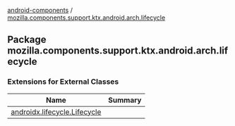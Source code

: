 [android-components](../index.md) / [mozilla.components.support.ktx.android.arch.lifecycle](./index.md)

## Package mozilla.components.support.ktx.android.arch.lifecycle

### Extensions for External Classes

| Name | Summary |
|---|---|
| [androidx.lifecycle.Lifecycle](androidx.lifecycle.-lifecycle/index.md) |  |
